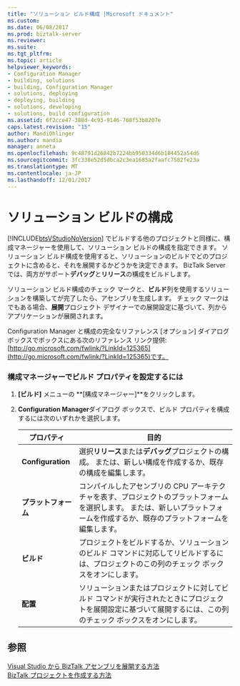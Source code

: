 ```yaml
---
title: "ソリューション ビルド構成 |Microsoft ドキュメント"
ms.custom: 
ms.date: 06/08/2017
ms.prod: biztalk-server
ms.reviewer: 
ms.suite: 
ms.tgt_pltfrm: 
ms.topic: article
helpviewer_keywords:
- Configuration Manager
- building, solutions
- building, Configuration Manager
- solutions, deploying
- deploying, building
- solutions, developing
- solutions, build configuration
ms.assetid: 6f2cce47-388d-4c93-9146-768f53b8207e
caps.latest.revision: "15"
author: MandiOhlinger
ms.author: mandia
manager: anneta
ms.openlocfilehash: 9c48791d26842b7224bb950334d6b184452a54d6
ms.sourcegitcommit: 3fc338e52d5dbca2c3ea1685a2faafc7582fe23a
ms.translationtype: MT
ms.contentlocale: ja-JP
ms.lasthandoff: 12/01/2017
---
```

# <a name="solution-build-configurations"></a>ソリューション ビルドの構成
[!INCLUDE[btsVStudioNoVersion](../includes/btsvstudionoversion-md.md)] でビルドする他のプロジェクトと同様に、構成マネージャーを使用して、ソリューション ビルドの構成を指定できます。 ソリューション ビルド構成を使用すると、ソリューションのビルドでどのプロジェクトに含めると、それを展開するかどうかを決定できます。 BizTalk Server では、両方がサポート**デバッグ**と**リリース**の構成をビルドします。  
  
 ソリューション ビルド構成のチェック マークと、**ビルド**列を使用するソリューションを構築してが完了したら、アセンブリを生成します。 チェック マークはでもある場合、**展開**プロジェクト デザイナーでの展開設定に基づいて、列からアプリケーションが展開されます。  
  
 Configuration Manager と構成の完全なリファレンス [オプション] ダイアログ ボックスでボックスにある次のリファレンス リンク提供: [http://go.microsoft.com/fwlink/?LinkId=125365](http://go.microsoft.com/fwlink/?LinkId=125365)です。  
  
### <a name="to-configure-build-properties-in-configuration-manager"></a>構成マネージャーでビルド プロパティを設定するには  
  
1.  **[ビルド]** メニューの **[構成マネージャー]**をクリックします。  
  
2.  **Configuration Manager**ダイアログ ボックスで、ビルド プロパティを構成するには次のいずれかを選択します。  
  
    |プロパティ|目的|  
    |--------------|----------------|  
    |**Configuration**|選択**リリース**または**デバッグ**プロジェクトの構成。 または、新しい構成を作成するか、既存の構成を編集します。|  
    |**プラットフォーム**|コンパイルしたアセンブリの CPU アーキテクチャを表す、プロジェクトのプラットフォームを選択します。 または、新しいプラットフォームを作成するか、既存のプラットフォームを編集します。|  
    |**ビルド**|プロジェクトをビルドするか、ソリューションのビルド コマンドに対応してリビルドするには、プロジェクトのこの列のチェック ボックスをオンにします。|  
    |**配置**|ソリューションまたはプロジェクトに対してビルド コマンドが実行されたときにプロジェクトを展開設定に基づいて展開するには、この列のチェック ボックスをオンにします。|  
  
## <a name="see-also"></a>参照  
 [Visual Studio から BizTalk アセンブリを展開する方法](../core/how-to-deploy-a-biztalk-assembly-from-visual-studio.md)   
 [BizTalk プロジェクトを作成する方法](../core/how-to-create-biztalk-projects.md)